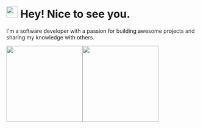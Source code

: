 <h1><img src="https://emojis.slackmojis.com/emojis/images/1531849430/4246/blob-sunglasses.gif?1531849430" width="30"/> Hey! Nice to see you.</h1>

I'm a software developer with a passion for building awesome projects and sharing my knowledge with others.



<img height="200px" src="https://github-readme-stats-olive-three.vercel.app/api?username=SonuBardai&include_all_commits=true&show_icons=true&hide_rank=true&theme=shades-of-purple" /><img height="200px" src="https://github-readme-stats.vercel.app/api/top-langs/?username=SonuBardai&layout=donut&hide=css,html,ejs&theme=shades-of-purple&hide_border=true" />
